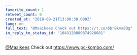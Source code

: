 ```yaml
---
favorite_count: 1
retweet_count: 0
created_at: "2018-09-21T13:00:38.000Z"
lang: en
full_text: "@Maaikees Check out https://t.co/6brBkva8Qg"
in_reply_to_status_id: "1043120880874926081"
---
```


[@Maaikees](https://twitter.com/Maaikees) Check out <https://www.pc-kombo.com/>
